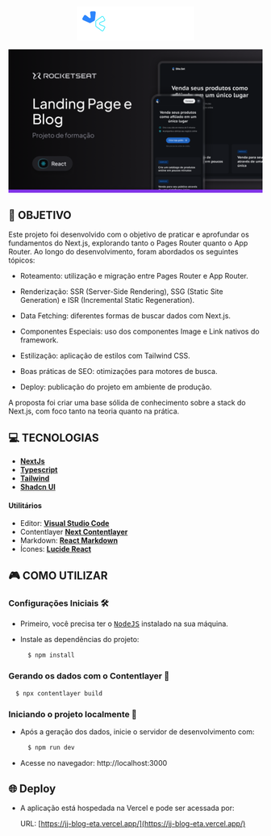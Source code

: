 <div align="center">

![Logo](./public/logo.svg)

</div>

![Banner](./public/banner.jpg)

## **🚀 OBJETIVO**

Este projeto foi desenvolvido com o objetivo de praticar e aprofundar os fundamentos do Next.js, explorando tanto o Pages Router quanto o App Router. Ao longo do desenvolvimento, foram abordados os seguintes tópicos:

- Roteamento: utilização e migração entre Pages Router e App Router.

- Renderização: SSR (Server-Side Rendering), SSG (Static Site Generation) e ISR (Incremental Static Regeneration).

- Data Fetching: diferentes formas de buscar dados com Next.js.

- Componentes Especiais: uso dos componentes Image e Link nativos do framework.

- Estilização: aplicação de estilos com Tailwind CSS.

- Boas práticas de SEO: otimizações para motores de busca.

- Deploy: publicação do projeto em ambiente de produção.

A proposta foi criar uma base sólida de conhecimento sobre a stack do Next.js, com foco tanto na teoria quanto na prática.

## **💻 TECNOLOGIAS**

- **[NextJs][next]**
- **[Typescript][typescript]**
- **[Tailwind][tailwind]**
- **[Shadcn UI][shadcn]**

#### **Utilitários**

- Editor: **[Visual Studio Code][vscode]**
- Contentlayer **[Next Contentlayer][contentlayer]**
- Markdown: **[React Markdown][react-markdown]**
- Ícones: **[Lucide React][lucide-react]**

## **🎮 COMO UTILIZAR**

### **Configurações Iniciais** 🛠️

- Primeiro, você precisa ter o <kbd>[NodeJS](https://nodejs.org/en/download/)</kbd> instalado na sua máquina.

- Instale as dependências do projeto:

  ```sh
    $ npm install
  ```

### **Gerando os dados com o Contentlayer** 🧱

  ```sh
    $ npx contentlayer build
  ```

### **Iniciando o projeto localmente** 🚀

- Após a geração dos dados, inicie o servidor de desenvolvimento com:

  ```sh
    $ npm run dev
  ```

- Acesse no navegador: http://localhost:3000


## 🌐 Deploy

- A aplicação está hospedada na Vercel e pode ser acessada por:

  URL: [https://jj-blog-eta.vercel.app/](https://jj-blog-eta.vercel.app/)


[next]: https://nextjs.org/
[typescript]: https://www.typescriptlang.org/
[tailwind]: https://tailwindcss.com/
[vscode]: https://code.visualstudio.com/
[react-markdown]: https://github.com/remarkjs/react-markdown
[lucide-react]: https://lucide.dev/guide/packages/lucide-react
[shadcn]: https://ui.shadcn.com/
[contentlayer]: https://contentlayer.dev/docs/environments/nextjs-dcf8e39e
